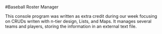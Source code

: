 #Baseball Roster Manager

This console program was written as extra credit during our week focusing on CRUDs writen with n-tier design, Lists, and Maps. It manages several teams and players, storing the information in an external text file.
